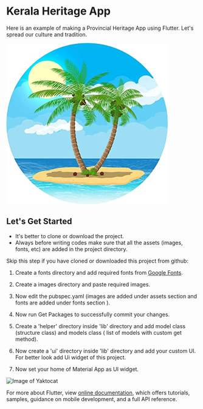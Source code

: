# Kerala Heritage App

Here is an example of making a Provincial Heritage App using Flutter. Let's spread our culture and tradition.


![Image of Yaktocat](images/heritage.jpg)

## Let's Get Started

* It's better to clone or download the project.
* Always before writing codes make sure that all the assets (images, fonts, etc) are added in the project directory.


Skip this step if you have cloned or downloaded this project from github:

1. Create a fonts directory and add required fonts from [Google Fonts](https://fonts.google.com/).
2. Create a images directory and paste required images.

3. Now edit the pubspec.yaml (images are added under assets section and fonts are added under fonts section ). 
4. Now run Get Packages to successfully commit your changes.

5. Create a 'helper' directory inside 'lib' directory and add model class (structure class) and models class ( list of models with custom get method).
6. Now create  a 'ui' directory inside 'lib' directory and add your custom UI. For better look add Ui widget of this project.
7. Now set your home of Material App as UI widget.

![Image of Yaktocat](https://drive.google.com/file/d/1YWzuMmJfE390yQdJX7qGkXPPoPxOT1hY/view?usp=sharing)

For more about Flutter, view 
[online documentation](https://flutter.dev/docs), which offers tutorials,
samples, guidance on mobile development, and a full API reference.
